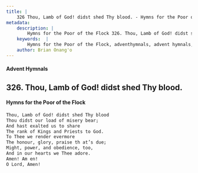 ```yaml
---
title: |
    326 Thou, Lamb of God! didst shed Thy blood. - Hymns for the Poor of the Flock
metadata:
    description: |
        Hymns for the Poor of the Flock 326. Thou, Lamb of God! didst shed Thy blood.. Thou, Lamb of God! didst shed Thy blood  Thou didst our load of misery bear; And hast exalted us to share  The rank of Kings and Priests to God. To Thee we render evermore  The honour, glory, praise th at’s due;  Might, power, and obedience, too, And in our hearts we Thee adore. Amen! Am en! O Lord, Amen! 
    keywords:  |
        Hymns for the Poor of the Flock, adventhymnals, advent hymnals, Thou, Lamb of God! didst shed Thy blood., Thou, Lamb of God! didst shed Thy blood , 
    author: Brian Onang'o
---
```


#### Advent Hymnals
## 326. Thou, Lamb of God! didst shed Thy blood.
####  Hymns for the Poor of the Flock

```txt
Thou, Lamb of God! didst shed Thy blood 
Thou didst our load of misery bear;
And hast exalted us to share 
The rank of Kings and Priests to God.
To Thee we render evermore 
The honour, glory, praise th at’s due; 
Might, power, and obedience, too,
And in our hearts we Thee adore.
Amen! Am en!
O Lord, Amen!
```